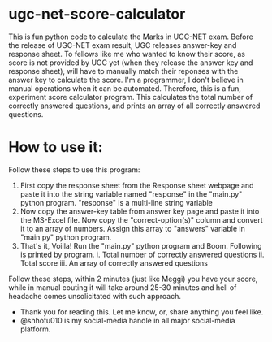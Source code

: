 # ugc-net-score-calculator
This is fun python code to calculate the Marks in UGC-NET exam. Before the release of UGC-NET exam result, UGC releases answer-key and response sheet. To fellows like me who wanted to know their score, as score is not provided by UGC yet (when they release the answer key and response sheet), will have to manually match their reponses with the answer key to calculate the score. I'm a programmer, I don't believe in manual operations when it can be automated. Therefore, this is a fun, experiment score calculator program. This calculates the total number of correctly answered questions, and prints an array of all correctly answered questions.

# How to use it:
Follow these steps to use this program:
  1. First copy the response sheet from the Response sheet webpage and paste it into the string variable named "response" in the "main.py" python program. "response" is a multi-line string variable
  2. Now copy the answer-key table from answer key page and paste it into the MS-Excel file. Now copy the "correct-option(s)" column and convert it to an array of numbers. Assign this array to "answers" variable in "main.py" python program.
  3. That's it, Voilla! Run the "main.py" python program and Boom. Following is printed by program.
    i. Total number of correctly answered questions
    ii. Total score
    iii. An array of correctly answered questions

Follow these steps, within 2 minutes (just like Meggi) you have your score, while in manual couting it will take around 25-30 minutes and hell of headache comes unsolicitated with such approach.

* Thank you for reading this. Let me know, or, share anything you feel like. 
* @shhotu010 is my social-media handle in all major social-media platform.
